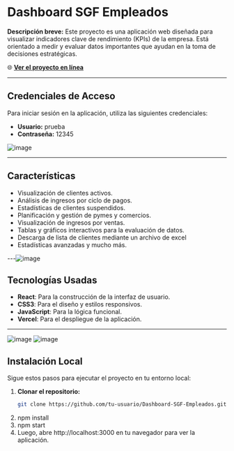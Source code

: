 # Dashboard SGF Empleados

**Descripción breve:** Este proyecto es una aplicación web diseñada para visualizar indicadores clave de rendimiento (KPIs) de la empresa. Está orientado a medir y evaluar datos importantes que ayudan en la toma de decisiones estratégicas.

🌐 **[Ver el proyecto en línea](https://dasboard-sgf-empleados.vercel.app/)**

---

## Credenciales de Acceso

Para iniciar sesión en la aplicación, utiliza las siguientes credenciales:

- **Usuario:** prueba  
- **Contraseña:** 12345

![image](https://github.com/user-attachments/assets/f825a330-deac-4d24-9695-774c20b2a691)


---

## Características
- Visualización de clientes activos.
- Análisis de ingresos por ciclo de pagos.
- Estadísticas de clientes suspendidos.
- Planificación y gestión de pymes y comercios.
- Visualización de ingresos por ventas.
- Tablas y gráficos interactivos para la evaluación de datos.
- Descarga de lista de clientes mediante un archivo de excel
- Estadísticas avanzadas y mucho más.

---![image](https://github.com/user-attachments/assets/d4ba96b5-e3c8-4499-9d89-9c66e2763f37)


## Tecnologías Usadas
- **React**: Para la construcción de la interfaz de usuario.
- **CSS3**: Para el diseño y estilos responsivos.
- **JavaScript**: Para la lógica funcional.
- **Vercel**: Para el despliegue de la aplicación.

---
![image](https://github.com/user-attachments/assets/13845cad-b265-4a57-be7a-2508c41d2280)
![image](https://github.com/user-attachments/assets/77f6fa46-6f0c-4263-8868-9f0cdfd4ebd9)



## Instalación Local

Sigue estos pasos para ejecutar el proyecto en tu entorno local:

1. **Clonar el repositorio:**
   ```bash
   git clone https://github.com/tu-usuario/Dashboard-SGF-Empleados.git
2. npm install
3. npm start
4. Luego, abre http://localhost:3000 en tu navegador para ver la aplicación.
